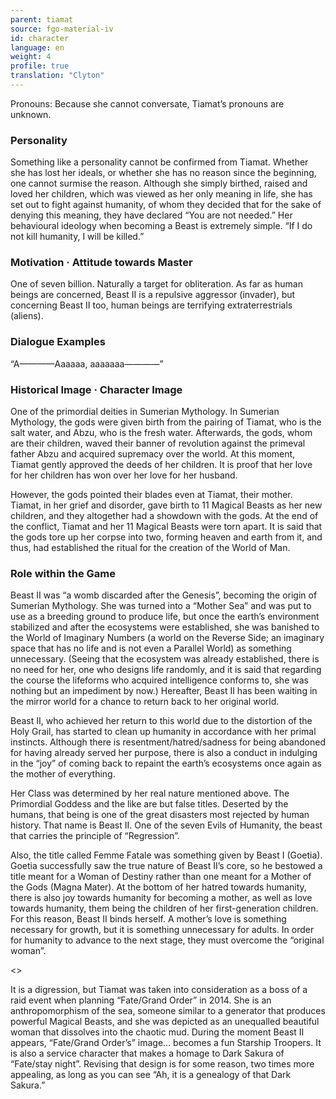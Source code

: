 ```yaml
---
parent: tiamat
source: fgo-material-iv
id: character
language: en
weight: 4
profile: true
translation: "Clyton"
---
```


Pronouns: Because she cannot conversate, Tiamat’s pronouns are unknown.

### Personality

Something like a personality cannot be confirmed from Tiamat. Whether she has lost her ideals, or whether she has no reason since the beginning, one cannot surmise the reason. Although she simply birthed, raised and loved her children, which was viewed as her only meaning in life, she has set out to fight against humanity, of whom they decided that for the sake of denying this meaning, they have declared “You are not needed.” Her behavioural ideology when becoming a Beast is extremely simple. “If I do not kill humanity, I will be killed.”

### Motivation · Attitude towards Master

One of seven billion. Naturally a target for obliteration. As far as human beings are concerned, Beast II is a repulsive aggressor (invader), but concerning Beast II too, human beings are terrifying extraterrestrials (aliens).

### Dialogue Examples

“A————Aaaaaa, aaaaaaa————”

### Historical Image · Character Image

One of the primordial deities in Sumerian Mythology. In Sumerian Mythology, the gods were given birth from the pairing of Tiamat, who is the salt water, and Abzu, who is the fresh water. Afterwards, the gods, whom are their children, waved their banner of revolution against the primeval father Abzu and acquired supremacy over the world. At this moment, Tiamat gently approved the deeds of her children. It is proof that her love for her children has won over her love for her husband.

However, the gods pointed their blades even at Tiamat, their mother. Tiamat, in her grief and disorder, gave birth to 11 Magical Beasts as her new children, and they altogether had a showdown with the gods. At the end of the conflict, Tiamat and her 11 Magical Beasts were torn apart. It is said that the gods tore up her corpse into two, forming heaven and earth from it, and thus, had established the ritual for the creation of the World of Man.

### Role within the Game

Beast II was “a womb discarded after the Genesis”, becoming the origin of Sumerian Mythology. She was turned into a “Mother Sea” and was put to use as a breeding ground to produce life, but once the earth’s environment stabilized and after the ecosystems were established, she was banished to the World of Imaginary Numbers (a world on the Reverse Side; an imaginary space that has no life and is not even a Parallel World) as something unnecessary. (Seeing that the ecosystem was already established, there is no need for her, one who designs life randomly, and it is said that regarding the course the lifeforms who acquired intelligence conforms to, she was nothing but an impediment by now.) Hereafter, Beast II has been waiting in the mirror world for a chance to return back to her original world.

Beast II, who achieved her return to this world due to the distortion of the Holy Grail, has started to clean up humanity in accordance with her primal instincts. Although there is resentment/hatred/sadness for being abandoned for having already served her purpose, there is also a conduct in indulging in the “joy” of coming back to repaint the earth’s ecosystems once again as the mother of everything.

Her Class was determined by her real nature mentioned above. The Primordial Goddess and the like are but false titles. Deserted by the humans, that being is one of the great disasters most rejected by human history. That name is Beast II. One of the seven Evils of Humanity, the beast that carries the principle of “Regression”.

Also, the title called Femme Fatale was something given by Beast I (Goetia). Goetia successfully saw the true nature of Beast II’s core, so he bestowed a title meant for a Woman of Destiny rather than one meant for a Mother of the Gods (Magna Mater). At the bottom of her hatred towards humanity, there is also joy towards humanity for becoming a mother, as well as love towards humanity, them being the children of her first-generation children. For this reason, Beast II binds herself. A mother’s love is something necessary for growth, but it is something unnecessary for adults. In order for humanity to advance to the next stage, they must overcome the “original woman”.

<>

It is a digression, but Tiamat was taken into consideration as a boss of a raid event when planning “Fate/Grand Order” in 2014. She is an anthropomorphism of the sea, someone similar to a generator that produces powerful Magical Beasts, and she was depicted as an unequalled beautiful woman that dissolves into the chaotic mud. During the moment Beast II appears, “Fate/Grand Order’s” image… becomes a fun Starship Troopers. It is also a service character that makes a homage to Dark Sakura of “Fate/stay night”. Revising that design is for some reason, two times more appealing, as long as you can see “Ah, it is a genealogy of that Dark Sakura.”
